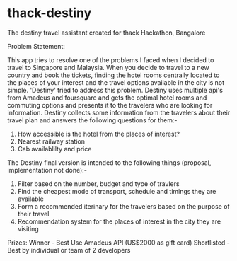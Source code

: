 thack-destiny
=============

The destiny travel assistant created for thack Hackathon, Bangalore

Problem Statement:

This app tries to resolve one of the problems I faced when I decided to travel to Singapore and Malaysia.
When you decide to travel to a new country and book the tickets, finding the hotel rooms centrally located to the places of your interest and the travel options available in the city is not simple.
'Destiny' tried to address this problem. Destiny uses multiple api's from Amadeus and foursquare and gets the optimal hotel rooms and commuting options and presents it to the travelers who are looking for information.
Destiny collects some information from the travelers about their travel plan and answers the following questions for them:-

1. How accessible is the hotel from the places of interest?
2. Nearest railway station
3. Cab availablilty and price

The Destiny final version is intended to the following things (proposal, implementation not done):-

1. Filter based on the number, budget and type of travlers
2. Find the cheapest mode of transport, schedule and timings they are available
3. Form a recommended iterinary for the travelers based on the purpose of their travel
4. Recommendation system for the places of interest in the city they are visiting

Prizes: Winner - Best Use Amadeus API (US$2000 as gift card)
Shortlisted - Best by individual or team of 2 developers

